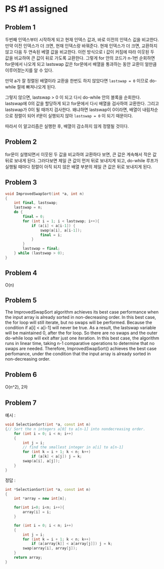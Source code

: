 # PS #1 assigned

## Problem 1

두번째 인덱스부터 시작하게 되고 현재 인덱스 값과, 바로 이전의 인덱스 깂을 비교한다. 만약 이전 인덱스가 더 크면, 현재 인덱스랑 바꿔준다. 현재 인덱스가 더 크면, 교환하지 않고 다음 두 연속된 베열 값을 비교한다. 이런 방식으로 i 값이 커짐에 따라 이웃된 두 값을 비교하여 큰 값이 뒤로 가도록 교환한다. 그렇게 for 안의 코드가 n-1번 순회하면 for문에서 나오게 되고 lastswap 값은 for문에서 배열을 통과하는 동안 교환이 얼만큼 이루어졌는지를 알 수 있다.

만약 a가 잘 정렬된 배열이라 교환을 한번도 하지 않았다면 `lastswap = 0` 이므로 do-while 절에 빠져나오게 된다.

그렇지 않으면, lastswap > 0 이 되고 다시 do-while 안의 블록을 순회한다.
lastswap에 0의 값을 할당하게 되고 for문에서 다시 배열을 검사하여 교환한다. 그리고 lastswap가 0이 될 때까지 검사한다. 왜냐하면 lastswap이 0이라면, 배열이 내림차순으로 정렬이 되어 if문이 실행되지 않아 `lastswap = 0` 이 되기 때문이다.

따라서 이 알고리즘은 실행한 후, 배열이 감소하지 않게 정렬될 것이다.

## Problem 2

for문이 실행되면서 이웃된 두 값을 비교하여 교환하다 보면, 큰 값은 계속해서 작은 값 뒤로 보내게 된다. 그러다보면 제일 큰 값이 먼저 뒤로 보내지게 되고, do-while 루프가 실행될 때마다 정렬이 아직 되지 않은 배열 부분의 제일 큰 값은 뒤로 보내지게 된다.

## Problem 3

```cpp
void ImprovedSwapSort(int *a, int n)
{
    int final, lastswap;
    lastswap = n;
    do {
        final = 0;
        for (int i = 1; i < lastswap; i++){
            if (a[i] < a[i-1]) {
                swap(a[i], a[i-1]);
                final = i;
            }
        }
        lastswap = final;
    } while (lastswap > 0);
}

```

## Problem 4

O(n)

## Problem 5

The ImprovedSwapSort algorithm achieves its best case performance when the input array is already sorted in non-decreasing order.
In this best case, the for loop will still iterate, but no swaps will be performed. Because the condition if a[i] < a[i-1] will never be true. As a result, the lastswap variable will be maintained 0, after the for loop.
So there are no swaps and the outer do-while loop will exit after just one iteration.
In this best case, the algorithm runs in linear time, taking n-1 comparative operations to determine that no swaps are needed.
Therefore, ImprovedSwapSort() achieves the best case perfomance, under the condition that the input array is already sorted in non-decreasing order.

## Problem 6

O(n^2), 2차

## Problem 7

예시 :

```cpp
void SelectionSort(int *a, const int n)
{// Sort the n integers a[0] to a[n-1] into nondecreasing order.
    for (int i = 0; i < n; i++)
    {
        int j = i;
        // find the smallest integer in a[i] to a[n-1]
        for (int k = i + 1; k < n; k++)
            if (a[k] < a[j]) j = k;
        swap(a[i], a[j]);
    }
}
```

정답 :

```cpp
int *SelectionSort(int *a, const int n)
{
    int *array = new int[n];

    for(int i=0; i<n; i++){
        array[i] = i;
    }

    for (int i = 0; i < n; i++)
    {
        int j = i;
        for (int k = i + 1; k < n; k++)
            if (a[array[k]] < a[array[j]]) j = k;
        swap(array[i], array[j]);
    }
    return array;
}
```
